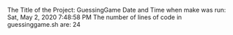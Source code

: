 The Title of the Project: GuessingGame
Date and Time when make was run: Sat, May  2, 2020  7:48:58 PM
The number of lines of code in guessinggame.sh are: 24

